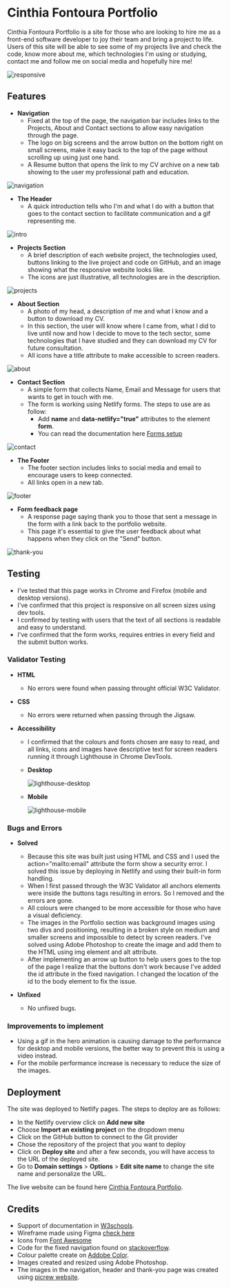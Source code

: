 # Cinthia Fontoura Portfolio

Cinthia Fontoura Portfolio is a site for those who are looking to hire me as a front-end software developer to joy their team and bring a project to life. Users of this site will be able to see some of my projects live and check the code, know more about me, which technologies I'm using or studying, contact me and follow me on social media and hopefully hire me!

![responsive](https://user-images.githubusercontent.com/80278757/155611266-9f1e8db0-15f2-446c-ad98-30e04ae3001b.png)


## Features

* **Navigation**
  - Fixed at the top of the page, the navigation bar includes links to the Projects, About and Contact sections to allow easy navigation through the page. 
  - The logo on big screens and the arrow button on the bottom right on small screens, make it easy back to the top of the page without scrolling up using just one hand.
  - A Resume button that opens the link to my CV archive on a new tab showing to the user my professional path and education. 
  
![navigation](https://user-images.githubusercontent.com/80278757/155013514-8c47cd24-84c4-4a9c-bd1b-780159b5e795.png)


* **The Header**
  - A quick introduction tells who I'm and what I do with a button that goes to the contact section to facilitate communication and a gif representing me. 
  
![intro](https://user-images.githubusercontent.com/80278757/155025035-8d9c2bae-3cd4-4310-ad73-65a2893d9e87.png)


* **Projects Section**
  - A brief description of each website project, the technologies used, buttons linking to the live project and code on GitHub, and an image showing what the responsive website looks like.
  - The icons are just illustrative, all technologies are in the description.
  
![projects](https://user-images.githubusercontent.com/80278757/155027185-aadcdb81-7d07-462a-b9d5-e0f6b580857e.png)


* **About Section**
  - A photo of my head, a description of me and what I know and a button to download my CV.
  - In this section, the user will know where I came from, what I did to live until now and how I decide to move to the tech sector, some technologies that I have studied and they can download my CV for future consultation.
  - All icons have a title attribute to make accessible to screen readers. 

![about](https://user-images.githubusercontent.com/80278757/155027291-86677484-2db4-4d77-b331-e7f397e63e75.png)


* **Contact Section**
  - A simple form that collects  Name, Email and Message for users that wants to get in touch with me.
  - The form is working using Netlify forms. The steps to use are as follow:
    - Add **name** and **data-netlify="true"** attributes to the element **form**. 
    - You can read the documentation here [Forms setup](https://docs.netlify.com/forms/setup/)
  
![contact](https://user-images.githubusercontent.com/80278757/155027300-62d70c6d-1949-474f-af2c-808cfcbe34dd.png)


* **The Footer**
  - The footer section includes links to social media and email to encourage users to keep connected.
  - All links open in a new tab.
  
![footer](https://user-images.githubusercontent.com/80278757/155013571-a4a81c91-8f39-4689-8d46-5a8e2b891d63.png)


* **Form feedback page**
  - A response page saying thank you to those that sent a message in the form with a link back to the portfolio website.
  - This page it's essential to give the user feedback about what happens when they click on the "Send" button.

![thank-you](https://user-images.githubusercontent.com/80278757/155611575-ac14306c-7c4e-4d9a-aa5f-a02f6879c24e.png)



## Testing

* I've tested that this page works in Chrome and Firefox (mobile and desktop versions).
* I've confirmed that this project is responsive on all screen sizes using dev tools.
* I confirmed by testing with users that the text of all sections is readable and easy to understand.
* I've confirmed that the form works, requires entries in every field and the submit button works.

### Validator Testing

  * **HTML** 
    - No errors were found when passing throught official W3C Validator.

  * **CSS**
    - No errors were returned when passing through the Jigsaw.
  
  * **Accessibility**
    - I confirmed that the colours and fonts chosen are easy to read, and all links, icons and images have descriptive text for screen readers running it through Lighthouse in Chrome DevTools.

    - **Desktop**

       ![lighthouse-desktop](https://user-images.githubusercontent.com/80278757/155611377-5fc53857-4da7-474d-887e-9ff30803ec9e.png)

    - **Mobile**

       ![lighthouse-mobile](https://user-images.githubusercontent.com/80278757/155611357-38f4ae37-b919-4fff-825d-3aa920aaa42f.png)

     
     
### Bugs and Errors

  * **Solved**
    - Because this site was built just using HTML and CSS and I used the action="mailto:email" attribute the form show a security error. I solved this issue by deploying in Netlify and using their built-in form handling.
    - When I first passed through the W3C Validator all anchors elements were inside the buttons tags resulting in errors. So I removed and the errors are gone. 
    - All colours were changed to be more accessible for those who have a visual deficiency.
    - The images in the Portfolio section was background images using two divs and positioning, resulting in a broken style on medium and smaller screens and impossible to detect by screen readers. I've solved using Adobe Photoshop to create the image and add them to the HTML using img element and alt attribute.
    - After implementing an arrow up button to help users goes to the top of the page I realize that the buttons don't work because I've added the id attribute in the fixed navigation. I changed the location of the id to the body element to fix the issue.

  * **Unfixed**    
    - No unfixed bugs.
 
 ### Improvements to implement
 
 * Using a gif in the hero animation is causing damage to the performance for desktop and mobile versions, the better way to prevent this is using a video instead.
 * For the mobile performance increase is necessary to reduce the size of the images.
 
     
## Deployment

The site was deployed to Netlify pages. The steps to deploy are as follows:
   - In the Netlify overview click on **Add new site**
   - Choose **Import an existing project** on the dropdown menu
   - Click on the GitHub button to connect to the Git provider
   - Chose the repository of the project that you want to deploy
   - Click on **Deploy site** and after a few seconds, you will have access to the URL of the deployed site.
   - Go to **Domain settings** > **Options** > **Edit site name** to change the site name and personalize the URL.
 
 The live website can be found here [Cinthia Fontoura Portfolio](https://cinthia-fontoura-portfolio.netlify.app/).
  
 
## Credits

* Support of documentation in [W3schools](https://www.w3schools.com/).
* Wireframe made using Figma [check here](https://www.figma.com/proto/3AfX32lUP6UvdqDZnaKQ6o/Cinthia-Fontoura-Portfolio?page-id=0%3A1&node-id=0%3A1&starting-point-node-id=1%3A2&scaling=min-zoom)
* Icons from [Font Awesome](https://fontawesome.com/)
* Code for the fixed navigation found on [stackoverflow](https://stackoverflow.com/questions/2861247/center-aligning-a-fixed-position-div).
* Colour palette create on [Addobe Color](https://color.adobe.com/create/color-wheel).
* Images created and resized using Adobe Photoshop.
* The images in the navigation, header and thank-you page was created using [picrew website](https://picrew.me/image_maker/338224).

